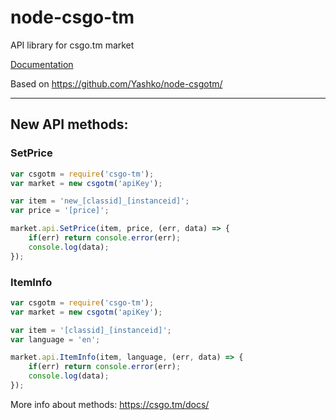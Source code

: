# node-csgo-tm
API library for csgo.tm market

[Documentation](https://github.com/Yashko/node-csgotm/wiki)

Based on https://github.com/Yashko/node-csgotm/

***

New API methods:
------

### SetPrice

```javascript
var csgotm = require('csgo-tm');
var market = new csgotm('apiKey');

var item = 'new_[classid]_[instanceid]';
var price = '[price]';

market.api.SetPrice(item, price, (err, data) => {
	if(err) return console.error(err);
	console.log(data);
});
```

### ItemInfo

```javascript
var csgotm = require('csgo-tm');
var market = new csgotm('apiKey');

var item = '[classid]_[instanceid]';
var language = 'en';

market.api.ItemInfo(item, language, (err, data) => {
	if(err) return console.error(err);
	console.log(data);
});
```

More info about methods: https://csgo.tm/docs/
